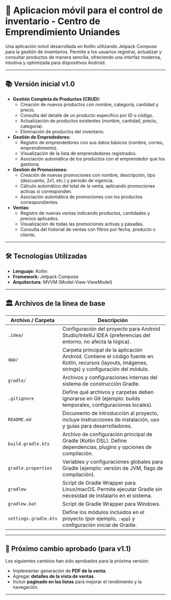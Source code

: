 # 🚀 Aplicacion móvil para el control de inventario - Centro de Emprendimiento Uniandes

Una aplicación móvil desarrollada en Kotlin utilizando Jetpack Compose para la gestión de inventarios.
Permite a los usuarios registrar, actualizar y consultar productos de manera sencilla, ofreciendo una interfaz moderna, intuitiva y optimizada para dispositivos Android.

---

## 📚 Versión inicial v1.0

* **Gestión Completa de Productos (CRUD):**
    * Creación de nuevos productos con nombre, categoría, cantidad y precio.
    * Consulta del detalle de un producto específico por ID o código.
    * Actualización de productos existentes (nombre, cantidad, precio, categoría).
    * Eliminación de productos del inventario.
* **Gestión de Emprededores:**
    * Registro de emprendedores con sus datos básicos (nombre, correo, emprendimiento).
    * Visualización de la lista de emprendedores registrados.
    * Asociación automática de los productos con el emprendedor que los gestiona.
* **Gestión de Promociones:**
    * Creación de nuevas promociones con nombre, descripción, tipo (descuento, 2x1, etc.) y período de vigencia.
    * Cálculo automático del total de la venta, aplicando promociones activas si corresponden.
    * Asociación automática de promociones con los productos correspondientes.
* **Ventas:**
    * Registro de nuevas ventas indicando productos, cantidades y precios aplicados.
    * Visualización de todas las promociones activas y pasadas.
    * Consulta del historial de ventas con filtros por fecha, producto o cliente.

---

## 🛠️ Tecnologías Utilizadas

* **Lenguaje:** Kotlin
* **Framework:** Jetpack Compose
* **Arquitectura:** MVVM (Model-View-ViewModel)

---

## 🏛️ Archivos de la linea de base

| Archivo / Carpeta       | Descripción |
|--------------------------|-------------|
| `.idea/`                | Configuración del proyecto para Android Studio/IntelliJ IDEA (preferencias del entorno, no afecta la lógica). |
| `app/`                  | Carpeta principal de la aplicación Android. Contiene el código fuente en Kotlin, recursos (layouts, imágenes, strings) y configuración del módulo. |
| `gradle/`               | Archivos y configuraciones internas del sistema de construcción Gradle. |
| `.gitignore`            | Define qué archivos y carpetas deben ignorarse en Git (ejemplo: builds temporales, configuraciones locales). |
| `README.md`             | Documento de introducción al proyecto, incluye instrucciones de instalación, uso y guías para desarrolladores. |
| `build.gradle.kts`      | Archivo de configuración principal de Gradle (Kotlin DSL). Define dependencias, plugins y opciones de compilación. |
| `gradle.properties`     | Variables y configuraciones globales para Gradle (ejemplo: versión de JVM, flags de compilación). |
| `gradlew`               | Script de Gradle Wrapper para Linux/macOS. Permite ejecutar Gradle sin necesidad de instalarlo en el sistema. |
| `gradlew.bat`           | Script de Gradle Wrapper para Windows. |
| `settings.gradle.kts`   | Define los módulos incluidos en el proyecto (por ejemplo, `:app`) y configuración inicial de Gradle. |

---

## 📌 Próximo cambio aprobado (para v1.1)

Los siguientes cambios han sido aprobados para la próxima versión:

- Implementar generación de **PDF de la venta**.
- Agregar **detalles de la vista de ventas**.
- Incluir **paginado en las listas** para mejorar el rendimiento y la navegación.

---

